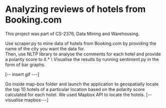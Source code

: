 # Analyzing reviews of hotels from Booking.com
This project was part of CS-2376, Data Mining and Warehousing.


Use scraper.py to mine data of hotels from Booking.com by providing the name of the city you want the data for.\
Then, use NLTP library to analyse the comments for each hotel and provide a polarity score to it.* \\
Visualise the results by running sentiment.py in the form of bar graphs.

[-- insert gif ---]

Go inside map-box folder and launch the application to geospatially locate the top 10 hotels of a particular location based on the polarity score calculated for each hotel. We used Mapbox API to locate the hotels. 
[--visualise mapbox---]
